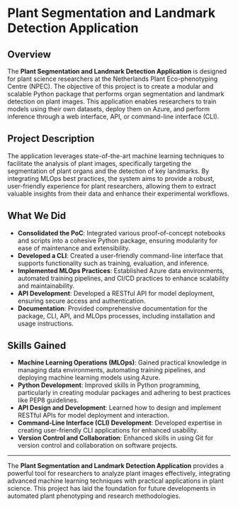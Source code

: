 # Plant Segmentation and Landmark Detection Application

## Overview
The **Plant Segmentation and Landmark Detection Application** is designed for plant science researchers at the Netherlands Plant Eco-phenotyping Centre (NPEC). The objective of this project is to create a modular and scalable Python package that performs organ segmentation and landmark detection on plant images. This application enables researchers to train models using their own datasets, deploy them on Azure, and perform inference through a web interface, API, or command-line interface (CLI).

## Project Description
The application leverages state-of-the-art machine learning techniques to facilitate the analysis of plant images, specifically targeting the segmentation of plant organs and the detection of key landmarks. By integrating MLOps best practices, the system aims to provide a robust, user-friendly experience for plant researchers, allowing them to extract valuable insights from their data and enhance their experimental workflows.

## What We Did
- **Consolidated the PoC**: Integrated various proof-of-concept notebooks and scripts into a cohesive Python package, ensuring modularity for ease of maintenance and extensibility.
- **Developed a CLI**: Created a user-friendly command-line interface that supports functionality such as training, evaluation, and inference.
- **Implemented MLOps Practices**: Established Azure data environments, automated training pipelines, and CI/CD practices to enhance scalability and maintainability.
- **API Development**: Developed a RESTful API for model deployment, ensuring secure access and authentication.
- **Documentation**: Provided comprehensive documentation for the package, CLI, API, and MLOps processes, including installation and usage instructions.

## Skills Gained
- **Machine Learning Operations (MLOps)**: Gained practical knowledge in managing data environments, automating training pipelines, and deploying machine learning models using Azure.
- **Python Development**: Improved skills in Python programming, particularly in creating modular packages and adhering to best practices like PEP8 guidelines.
- **API Design and Development**: Learned how to design and implement RESTful APIs for model deployment and interaction.
- **Command-Line Interface (CLI) Development**: Developed expertise in creating user-friendly CLI applications for enhanced usability.
- **Version Control and Collaboration**: Enhanced skills in using Git for version control and collaboration on software projects.

---
The **Plant Segmentation and Landmark Detection Application** provides a powerful tool for researchers to analyze plant images effectively, integrating advanced machine learning techniques with practical applications in plant science. This project has laid the foundation for future developments in automated plant phenotyping and research methodologies.